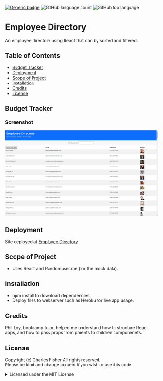 [![Generic badge](https://img.shields.io/badge/license-MIT-<COLOR>.svg)](#license)
![GitHub language count](https://img.shields.io/github/languages/count/cdfishe1/employee-directory)
![GitHub top language](https://img.shields.io/github/languages/top/cdfishe1/employee-directory)

# Employee Directory

An employee directory using React that can by sorted and filtered.

## Table of Contents
* [Budget Tracker](#employee-directory)
* [Deployment](#deployment)
* [Scope of Project](#scope-of-project)
* [Installation](#installation)
* [Credits](#credits)
* [License](#license)

## Budget Tracker

### Screenshot
![Screenshot](screenshot.png)


## Deployment

Site deployed at [Employee Directory](https://cdfishe1.github.io/employee-directory/)

## Scope of Project

* Uses React and Randomuser.me (for the mock data).

## Installation

* npm install to download dependencies.
* Deploy files to webserver such as Heroku for live app usage.


## Credits

Phil Loy, bootcamp tutor, helped me understand how to structure React apps, and how to pass props from parents to children componenets.
## License

Copyright (c) Charles Fisher All rights reserved.<br>
Please be kind and change content if you wish to use this code.

<details><summary>Licensed under the MIT License</summary>

Copyright (c) 2021 - present | Charles Fisher

<blockquote>
Permission is hereby granted, free of charge, to any person obtaining a copy
of this software and associated documentation files (the "Software"), to deal
in the Software without restriction, including without limitation the rights
to use, copy, modify, merge, publish, distribute, sublicense, and/or sell
copies of the Software, and to permit persons to whom the Software is
furnished to do so, subject to the following conditions:

The above copyright notice and this permission notice shall be included in all
copies or substantial portions of the Software.

THE SOFTWARE IS PROVIDED "AS IS", WITHOUT WARRANTY OF ANY KIND, EXPRESS OR
IMPLIED, INCLUDING BUT NOT LIMITED TO THE WARRANTIES OF MERCHANTABILITY,
FITNESS FOR A PARTICULAR PURPOSE AND NONINFRINGEMENT. IN NO EVENT SHALL THE
AUTHORS OR COPYRIGHT HOLDERS BE LIABLE FOR ANY CLAIM, DAMAGES OR OTHER
LIABILITY, WHETHER IN AN ACTION OF CONTRACT, TORT OR OTHERWISE, ARISING FROM,
OUT OF OR IN CONNECTION WITH THE SOFTWARE OR THE USE OR OTHER DEALINGS IN THE
SOFTWARE.
</blockquote>
</details>
